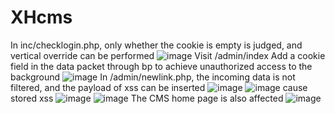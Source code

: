 # XHcms
In inc/checklogin.php, only whether the cookie is empty is judged, and vertical override can be performed
![image](https://github.com/Peanuts-s/XHcms/assets/75420214/c95f97de-f17a-4f5e-b443-07d60ce1f84a)
Visit /admin/index Add a cookie field in the data packet through bp to achieve unauthorized access to the background
![image](https://github.com/Peanuts-s/XHcms/assets/75420214/5e19595d-678f-4b0c-8abd-78f1dbdb3468)
In /admin/newlink.php, the incoming data is not filtered, and the payload of xss can be inserted
![image](https://github.com/Peanuts-s/XHcms/assets/75420214/012e8b04-8f11-4d27-8ba8-c6fe7c484fb8)
![image](https://github.com/Peanuts-s/XHcms/assets/75420214/cab7efa5-3176-4a9b-acc6-7f2153ea888c)
cause stored xss
![image](https://github.com/Peanuts-s/XHcms/assets/75420214/834dec0d-f513-48c1-84c5-e417598573f1)
![image](https://github.com/Peanuts-s/XHcms/assets/75420214/69eeded2-0e2c-45af-a9e4-499fe46033c3)
The CMS home page is also affected
![image](https://github.com/Peanuts-s/XHcms/assets/75420214/62c77855-68c4-4d5e-b76a-4a509d0e6c23)

